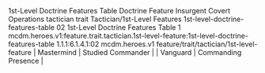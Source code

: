 <ability>
  <name>1st-Level Doctrine Features Table</name>
  <keywords>
    <keyword>Doctrine</keyword>
  </keywords>
  <type>Feature</type>
  <distance>Insurgent</distance>
  <target>Covert Operations</target>
  <metadata>
    <class>tactician</class>
    <feature_type>trait</feature_type>
    <file_dpath>Tactician/1st-Level Features</file_dpath>
    <item_id>1st-level-doctrine-features-table</item_id>
    <item_index>02</item_index>
    <item_name>1st-Level Doctrine Features Table</item_name>
    <level>1</level>
    <scc>mcdm.heroes.v1:feature.trait.tactician.1st-level-feature:1st-level-doctrine-features-table</scc>
    <scdc>1.1.1:6.1.4.1:02</scdc>
    <source>mcdm.heroes.v1</source>
    <type>feature/trait/tactician/1st-level-feature</type>
  </metadata>
  <effects>
    <effect type="mundane">| Mastermind | Studied Commander   |
| Vanguard   | Commanding Presence |</effect>
  </effects>
</ability>
